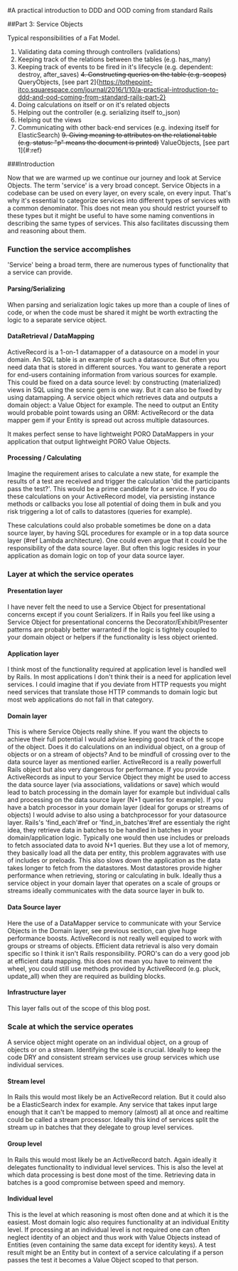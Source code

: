 #A practical introduction to DDD and OOD coming from standard Rails

##Part 3: Service Objects

Typical responsibilities of a Fat Model.

1. Validating data coming through controllers (validations)
2. Keeping track of the relations between the tables (e.g. has_many)
3. Keeping track of events to be fired in it's lifecycle (e.g. dependent: destroy, after_saves)
~~4. Constructing queries on the table (e.g. scopes)~~ QueryObjects, [see part 2]{https://tothepoint-itco.squarespace.com/journal/2016/1/10/a-practical-introduction-to-ddd-and-ood-coming-from-standard-rails-part-2}
5. Doing calculations on itself or on it's related objects
6. Helping out the controller (e.g. serializing itself to_json)
7. Helping out the views
8. Communicating with other back-end services (e.g. indexing itself for ElasticSearch)
~~9. Giving meaning to attributes on the relational table (e.g. status: "p" means the document is printed)~~ ValueObjects, [see part 1]{#:ref}

###Introduction

Now that we are warmed up we continue our journey and look at Service Objects. The term 'service' is a very broad concept. Service Objects in a codebase can be used on every layer, on every scale, on every input. That's why it's essential to categorize services into different types of services with a common denominator. This does not mean you should restrict yourself to these types but it might be useful to have some naming conventions in describing the same types of services. This also facilitates discussing them and reasoning about them.

### Function the service accomplishes

'Service' being a broad term, there are numerous types of functionality that a service can provide.

#### Parsing/Serializing

When parsing and serialization logic takes up more than a couple of lines of code, or when the code must be shared it might be worth extracting the logic to a separate service object.

#### DataRetrieval / DataMapping

ActiveRecord is a 1-on-1 datamapper of a datasource on a model in your domain. An SQL table is an example of such a datasource. But often you need data that is stored in different sources. You want to generate a report for end-users containing information from various sources for example. This could be fixed on a data source level: by constructing (materialized) views in SQL using the scenic gem is one way. But it can also be fixed by using datamapping. A service object which retrieves data and outputs a domain object: a Value Object for example. The need to output an Entity would probable point towards using an ORM: ActiveRecord or the data mapper gem if your Entity is spread out across multiple datasources.

It makes perfect sense to have lightweight PORO DataMappers in your application that output lightweight PORO Value Objects.

#### Processing / Calculating

Imagine the requirement arises to calculate a new state, for example the results of a test are received and trigger the calculation 'did the participants pass the test?'. This would be a prime candidate for a service. If you do these calculations on your ActiveRecord model, via persisting instance methods or callbacks you lose all potential of doing them in bulk and you risk triggering a lot of calls to datastores (queries for example).

These calculations could also probable sometimes be done on a data source layer, by having SQL procedures for example or in a top data source layer (#ref Lambda architecture). One could even argue that it could be the responsibility of the data source layer. But often this logic resides in your application as domain logic on top of your data source layer.

### Layer at which the service operates

#### Presentation layer

I have never felt the need to use a Service Object for presentational concerns except if you count Serializers. If in Rails you feel like using a Service Object for presentational concerns the Decorator/Exhibit/Presenter patterns are probably better warranted if the logic is tightely coupled to your domain object or helpers if the functionality is less object oriented.

#### Application layer

I think most of the functionality required at application level is handled well by Rails. In most applications I don't think their is a need for application level services. I could imagine that if you deviate from HTTP requests you might need services that translate those HTTP commands to domain logic but most web applications do not fall in that category.

#### Domain layer

This is where Service Objects really shine. If you want the objects to achieve their full potential I would advise keeping good track of the scope of the object. Does it do calculations on an individual object, on a group of objects or on a stream of objects? And to be mindfull of crossing over to the data source layer as mentioned earlier. ActiveRecord is a really powerfull Rails object but also very dangerous for performance. If you provide ActiveRecords as input to your Service Object they might be used to access the data source layer (via associations, validations or save) which would lead to batch processing in the domain layer for example but individual calls and processing on the data source layer (N+1 queries for example). If you have a batch processor in your domain layer (ideal for gorups or streams of objects) I would advise to also using a batchprocessor for your datasource layer. Rails's 'find_each'#ref or 'find_in_batches'#ref are essentialy the right idea, they retrieve data in batches to be handled in batches in your domain/application logic. Typically one would then use includes or preloads to fetch associated data to avoid N+1 queries. But they use a lot of memory, they basically load all the data per entity, this problem aggravates with use of includes or preloads. This also slows down the application as the data takes longer to fetch from the datastores. Most datastores provide higher performance when retrieving, storing or calculating in bulk. Ideally thus a service object in your domain layer that operates on a scale of groups or streams ideally communicates with the data source layer in bulk to.

#### Data Source layer

Here the use of a DataMapper service to communicate with your Service Objects in the Domain layer, see previous section, can give huge performance boosts. ActiveRecord is not really well equiped to work with groups or streams of objects. Efficient data retrieval is also very domain specific so I think it isn't Rails responsibility. PORO's can do a very good job at efficient data mapping. this does not mean you have to reinvent the wheel, you could still use methods provided by ActiveRecord (e.g. pluck, update_all) when they are required as building blocks.

#### Infrastructure layer

This layer falls out of the scope of this blog post.

### Scale at which the service operates

A service object might operate on an individual object, on a group of objects or on a stream. Identifying the scale is crucial. Ideally to keep the code DRY and consistent stream services use group services which use individual services.

#### Stream level

In Rails this would most likely be an ActiveRecord relation. But it could also be a ElasticSearch index for example. Any service that takes input large enough that it can't be mapped to memory (almost) all at once and realtime could be called a stream processor. Ideally this kind of services split the stream up in batches that they delegate to group level services.

#### Group level

In Rails this would most likely be an ActiveRecord batch. Again ideally it delegates functionality to individual level services. This is also the level at which data processing is best done most of the time. Retrieving data in batches is a good compromise between speed and memory.

#### Individual level

This is the level at which reasoning is most often done and at which it is the easiest. Most domain logic also requires functionality at an individual Enitity level. If processing at an individual level is not required one can often neglect identity of an object and thus work with Value Objects instead of Entities (even containing the same data except for identity keys). A test result might be an Entity but in context of a service calculating if a person passes the test it becomes a Value Object scoped to that person.
